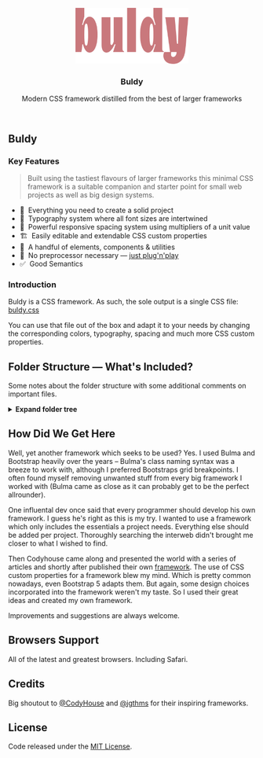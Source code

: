 <p align="center">
  <img src="./assets/logo.svg" alt="Logo of Buldy framework" height="114">
</p>

<h3 align="center">Buldy</h3>

<p align="center">
  Modern CSS framework distilled from the best of larger frameworks<br>
</p>

<br>

## Buldy

### Key Features

> Built using the tastiest flavours of larger frameworks this minimal CSS framework is a suitable companion and starter point for small web projects as well as big design systems.

- 🏸&nbsp; Everything you need to create a solid project
- 📖&nbsp; Typography system where all font sizes are intertwined
- 📐️&nbsp; Powerful responsive spacing system using multipliers of a unit value
- 🏗&nbsp; Easily editable and extendable CSS custom properties
- 🍱&nbsp; A handful of elements, components & utilities
- 🎯&nbsp; No preprocessor necessary — [just plug'n'play](https://github.com/johannschopplich/buldy/blob/master/dist/buldy.css)
- ✅&nbsp; Good Semantics

### Introduction

Buldy is a CSS framework. As such, the sole output is a single CSS file: [buldy.css](https://github.com/johannschopplich/buldy/blob/master/dist/buldy.css)

You can use that file out of the box and adapt it to your needs by changing the corresponding colors, typography, spacing and much more CSS custom properties.

## Folder Structure — What's Included?

Some notes about the folder structure with some additional comments on important files.

<details>
<summary><b>Expand folder tree</b></summary>

```sh
buldy/scss/
|
|   # Core functions and mixin configuration
├── abstracts/
|   |
|   |   # Breakpoint viewport sizes and functions for responsiveness
|   ├── _breakpoints.scss
|   |
|   |   # Functions like fluid type to elegantly scale type and space w/o breakpoints
|   ├── _functions.scss
|   |
|   |   # Sass mixins for various components
|   └── _mixins.scss
|
|   # Main stem of the framework
├── base/
|   |
|   |   # Tiny CSS reset that covers the basics, may also be used standalone
|   |   # Built on top of Bootstrap's # [`reboot.scss`](https://github.com/twbs/bootstrap/blob/main/scss/_reboot.scss), Jeremy Thomas' (creator of Bulma) [`minireset.sass`](https://github.com/jgthms/minireset.css/blob/master/minireset.css)
|   |   # and Jonathan Neal's [`sanitize.css`](https://github.com/csstools/sanitize.css/blob/master/sanitize.css)
|   ├── resets.scss
|   |
|   |   # Custom properties Fluid type and space scales, semantic color definitions, themes and more
|   ├── variables.scss
|   |
|   |   # Scoped theme containers via `[data-theme]` 
|   ├── themes.scss
|   |
|   |   # Extends standalone resets with further generic opiniated styles
|   ├── generic.scss
|   |
|   |   # Support for `:focus-visible`
|   └── accessibility.scss
|
|   # Design the structure of your webpage with these CSS classes
├── layout/
|   |
|   |   # Simple way to build responsive columns with Flexbox
|   ├── columns.scss
|   |
|   |   # Simple container to center content horizontally
|   ├── container.scss
|   |
|   |   # Sass port of the [Raster Grid System](https://rsms.me/raster/) by Rasmus Andersson
|   ├── raster.scss
|   |
|   |   # Simple container to divide your page into sections 
|   ├── section.scss
|   |
|   |   # Let elements flow vertically or horizontally
|   └── stack.scss
|
|   # Essential interface elements that only require a single CSS class
├── components/
|   |
|   |   # Container for fixed or auto-growing responsive embeds
|   ├── aspect-ratio.scss
|   |
|   |   # A colored box to contain other elements
|   ├── box.scss
|   |
|   |   # Buttons in different colors, sizes, and states
|   ├── button.scss
|   |
|   |   # Handle WYSIWYG generated content, where only HTML tags are available
|   ├── content.scss
|   |
|   |   # Basic indispensable form controls
|   ├── form.scss
|   |
|   |   # Classic modal overlay
|   ├── modal.scss
|   |
|   |   # Simple headings to add depth to your page
|   └── title.scss
|
|   # Modular helper classes to handle common layout tasks
├── helpers/
|   |
|   |   # Adds bottom gap to other `.block` elements
|   ├── block.scss
|   |
|   |   # Essentials
|   ├── miscellaneous.scss
|   |
|   |   # Hide content visually but make it available for screen readers
|   ├── screen-reader.scss
|   |
|   |   # Make any element clickable by stretching”a nested link
|   └── stretched-link.scss
|
|   # For faster mobile-friendly and responsive development
|   # Includes utility classes for showing, hiding, aligning, sizing and spacing content
├── utilities/
|   |
|   |   # Runner to create all utility classes from `utilities.scss`
|   ├── _api.scss
|   |
|   |   # The utility generator function
|   ├── _generator.scss
|   |
|   |   # Editable list to generate utilities programmatically
|   └── utilities.scss
|
|   # Main entry point
└── buldy.scss
```

</details>

## How Did We Get Here

Well, yet another framework which seeks to be used? Yes. I used Bulma and Bootstrap heavily over the years – Bulma's class naming syntax was a breeze to work with, although I preferred Bootstraps grid breakpoints. I often found myself removing unwanted stuff from every big framework I worked with (Bulma came as close as it can probably get to be the perfect allrounder).

One influental dev once said that every programmer should develop his own framework. I guess he's right as this is my try. I wanted to use a framework which only includes the essentials a project needs. Everything else should be added per project. Thoroughly searching the interweb didn't brought me closer to what I wished to find.

Then Codyhouse came along and presented the world with a series of articles and shortly after published their own [framework](https://github.com/CodyHouse/codyhouse-framework). The use of CSS custom properties for a framework blew my mind. Which is pretty common nowadays, even Bootstrap 5 adapts them. But again, some design choices incorporated into the framework weren't my taste. So I used their great ideas and created my own framework.

Improvements and suggestions are always welcome.

## Browsers Support

All of the latest and greatest browsers. Including Safari.

## Credits

Big shoutout to [@CodyHouse](https://github.com/CodyHouse) and [@jgthms](https://github.com/jgthms) for their inspiring frameworks.

## License

Code released under the [MIT License](https://github.com/johannschopplich/buldy/blob/master/LICENSE).
